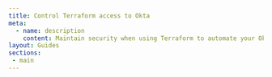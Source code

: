 ```yaml
---
title: Control Terraform access to Okta
meta:
  - name: description
    content: Maintain security when using Terraform to automate your Okta org.
layout: Guides
sections:
 - main
---
```

